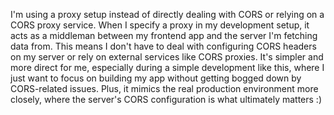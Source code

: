 
I'm using a proxy setup instead of directly dealing with CORS or relying on a CORS proxy service. 
When I specify a proxy in my development setup, it acts as a middleman between my frontend app and the server I'm fetching data from. 
This means I don't have to deal with configuring CORS headers on my server or rely on external services like CORS proxies. 
It's simpler and more direct for me, especially during a simple development like this, where I just want to focus on building my app without getting bogged down by CORS-related issues. 
Plus, it mimics the real production environment more closely, where the server's CORS configuration is what ultimately matters :)
